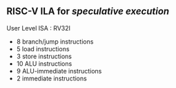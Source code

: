 RISC-V ILA for *speculative execution*
---------------

User Level ISA : RV32I

* 8 branch/jump instructions
* 5 load instructions
* 3 store instructions
* 10 ALU instructions
* 9 ALU-immediate instructions
* 2 immediate instructions




